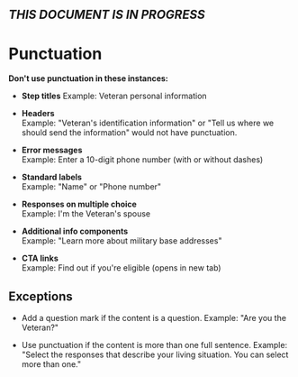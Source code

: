## _THIS DOCUMENT IS IN PROGRESS_

# Punctuation   
 
**Don't use punctuation in these instances:**

* **Step titles**
Example: Veteran personal information

* **Headers**  
Example: "Veteran's identification information" or "Tell us where we should send the information" would not have punctuation.

* **Error messages**   
Example: Enter a 10-digit phone number (with or without dashes)

* **Standard labels**   
Example: "Name" or "Phone number"

* **Responses on multiple choice**   
Example: I'm the Veteran's spouse

* **Additional info components**  
Example: "Learn more about military base addresses"

* **CTA links**   
Example: Find out if you're eligible (opens in new tab)

## Exceptions

* Add a question mark if the content is a question. 
Example: "Are you the Veteran?" 

* Use punctuation if the content is more than one full sentence. 
Example: "Select the responses that describe your living situation. You can select more than one."

